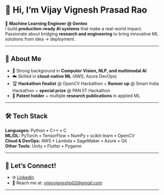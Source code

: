 # 👋 Hi, I’m Vijay Vignesh Prasad Rao  

🚀 **Machine Learning Engineer @ Gentex**  
I build **production-ready AI systems** that make a real-world impact.  
Passionate about bridging **research and engineering** to bring innovative ML solutions from idea → deployment.  

---

## 🌟 About Me  
- 🧠 Strong background in **Computer Vision, NLP, and multimodal AI**  
- ☁️ Skilled in **cloud-native ML** (AWS, Azure DevOps)  
- 🏆 **Hackathon finalist** @ OpenCV Hackathon + **Runner up** @ Smart India Hackathon + **special prize** @ PAN IIT Hackathon  
- 📜 **Patent holder** + multiple **research publications** in applied ML
  
---

## 🛠️ Tech Stack  
**Languages:** Python • C++ • C  
**ML/DL:** PyTorch • TensorFlow • NumPy • scikit-learn • OpenCV  
**Cloud & DevOps:** AWS • Lambda • SageMaker • Azure • Git  
**Other Tools:** Unity • Flutter • Pygame  

---

## 🤝 Let’s Connect!  
- 🌐 [LinkedIn](https://www.linkedin.com/in/vijay-vignesh)  
- 📧 Reach me at: *vijayvigneshp02@gmail.com*
  
---

<!-- ## 📈 GitHub Stats  

<p align="center">
  <img src="https://github-readme-stats.vercel.app/api?username=VijayVignesh1&show_icons=true&theme=radical" alt="GitHub Stats" height="160"/>
  <img src="https://github-readme-stats.vercel.app/api/top-langs/?username=VijayVignesh1&layout=compact&theme=radical" alt="Top Languages" height="160"/>
</p> -->

